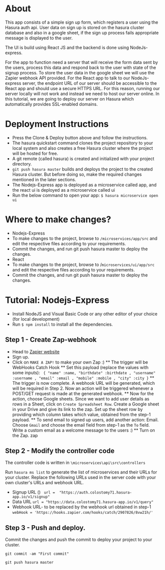 ﻿# About

This app consists of a simple sign up form, which registers a user using the Hasura auth api. User data on sign up is stored on the hasura cluster database and also in a google sheet, if the sign up process fails appropriate message is displayed to the user.

The UI is build using React JS and the backend is done using NodeJs-express.

For the app to function need a server that will receive the form data sent by the users, process this data and respond back to the user with state of the signup process. To store the user data in the google sheet we will use the Zapier webhook API provided. For the React app to talk to our NodeJs-express server, the endpoint URL of our server should be accessible to the React app and should use a secure HTTPS URL. For this reason, running our server locally will not work and instead we need to host our server online. In this tutorial, we are going to deploy our server on Hasura which automatically provides SSL-enabled domains.

# Deployment Instructions

* Press the Clone & Deploy button above and follow the instructions.
* The hasura quickstart command clones the project repository to your local system and also creates a free Hasura cluster where the project will be hosted for free.
* A git remote (called hasura) is created and initialized with your project directory.
* `git push hasura master` builds and deploys the project to the created Hasura cluster. But before doing so, make the required changes mentioned in the later sections.
* The Nodejs-Express app is deployed as a microservice called app, and the react ui is deployed as a microservice called ui
* Run the below command to open your app:
`$ hasura microservice open ui`

# Where to make changes?

* Nodejs-Express
 * To make changes to the project, browse to `/microservices/app/src` and edit the respective files according to your requirements.
 * Commit the changes, and run git push hasura master to deploy the changes.
* React
 * To make changes to the project, browse to /`microservices/ui/app/src` and edit the respective files according to your requirements.
 * Commit the changes, and run git push hasura master to deploy the changes.

# Tutorial: Nodejs-Express
* Install NodeJS and Visual Basic Code or any other editor of your choice (for local development)
* Run `$ npm install` to install all the dependencies.
## Step 1 - Create Zap-webhook
* Head to <a href = "https://zapier.com">Zapier website</a>
* Sign up.
* Click on `MAKE A ZAP!` to make your own Zap :)
** The trigger will be WebHooks Catch Hook
** Set this payload (replace the values with some inputs):
   ` {
        "name" :name,
        "birthdate" :birthdate ,
        "username" :username ,
        "email" :email ,
        "mobile" :mobile ,
        "city" :city
    }`
** The trigger is now complete. A webhook URL will be generated, which will be required in Step 2. Now an action will be triggered whenever a POST/GET request is made at the generated webhook.
** Now for the action, choose Google sheets. Since we want to add user details as rows in a Sheet, click on `Create Spreadsheet Row`. Create a Google sheet in your Drive and give its link to the zap. Set up the sheet row by providing which column takes which value, obtained from the step-1 payload.
** To send email to signed up users, add another action: Email. Choose `Gmail` and choose the email field from step-1 as the `To` field. Write a custom email as a welcome message to the users :)
** Turn on the Zap.
zap

## Step 2 - Modify the controller code
The controller code is written in `\microservices\api\src\controllers`

Run `hasura ms list` to generate the list of microservices and their URLs for your cluster.
Replace the following URLs used in the server code with your own cluster's URLs and webhook URL.
* Signup URL ()
   ` url =  "https://auth.colostomy71.hasura-app.io/v1/signup"`
* Data URL
    `url = "https://data.colostomy71.hasura-app.io/v1/query"`
* Webhook URL- to be replaced by the webhook url obtained in step-1
  ` webHook = 'https://hooks.zapier.com/hooks/catch/2907826/8vw21h/' `
## Step 3 - Push and deploy.
Commit the changes and push the commit to deploy your project to your cluster.

`git commit -am "First commit"`

`git push hasura master`
